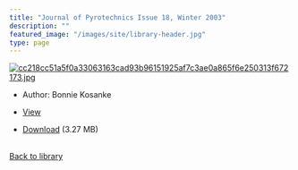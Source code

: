 ```yaml
---
title: "Journal of Pyrotechnics Issue 18, Winter 2003"
description: ""
featured_image: "/images/site/library-header.jpg"
type: page
---
```


<a href="https://drive.google.com/uc?export=view&id=1qVHxKdB_sK9wVJoxNcbcf62ZPH3MBYxF" target="_blank">![cc218cc51a5f0a33063163cad93b96151925af7c3ae0a865f6e250313f672173.jpg](/images/library/cc218cc51a5f0a33063163cad93b96151925af7c3ae0a865f6e250313f672173.jpg)</a>
* Author: Bonnie Kosanke
* <a href="https://drive.google.com/uc?export=view&id=1qVHxKdB_sK9wVJoxNcbcf62ZPH3MBYxF" target="_blank">View</a>

* [Download](https://drive.google.com/uc?export=download&id=1qVHxKdB_sK9wVJoxNcbcf62ZPH3MBYxF) (3.27 MB)

<br />[Back to library](/library/)
